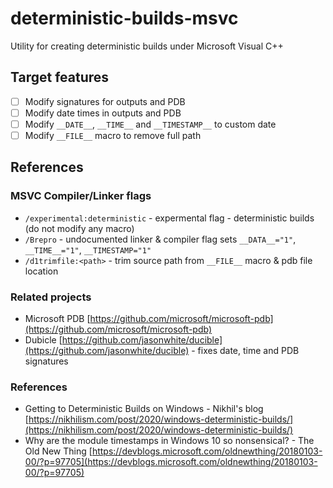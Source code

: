 # deterministic-builds-msvc

Utility for creating deterministic builds under Microsoft Visual C++

## Target features

- [ ] Modify signatures for outputs and PDB
- [ ] Modify date times in outputs and PDB
- [ ] Modify `__DATE__`, `__TIME__` and `__TIMESTAMP__` to custom date
- [ ] Modify `__FILE__` macro to remove full path

## References

### MSVC Compiler/Linker flags

- `/experimental:deterministic` - expermental flag - deterministic builds (do not modify any macro)
- `/Brepro` - undocumented linker & compiler flag sets `__DATA__="1"`, `__TIME__="1"`, `__TIMESTAMP="1"`
- `/d1trimfile:<path>` - trim source path from `__FILE__` macro & pdb file location

### Related projects

- Microsoft PDB [https://github.com/microsoft/microsoft-pdb](https://github.com/microsoft/microsoft-pdb)
- Dubicle [https://github.com/jasonwhite/ducible](https://github.com/jasonwhite/ducible) - fixes date, time and PDB signatures

### References

- Getting to Deterministic Builds on Windows - Nikhil's blog [https://nikhilism.com/post/2020/windows-deterministic-builds/](https://nikhilism.com/post/2020/windows-deterministic-builds/)
- Why are the module timestamps in Windows 10 so nonsensical? - The Old New Thing [https://devblogs.microsoft.com/oldnewthing/20180103-00/?p=97705](https://devblogs.microsoft.com/oldnewthing/20180103-00/?p=97705)
